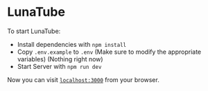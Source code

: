 # LunaTube

To start LunaTube:

  * Install dependencies with `npm install`
  * Copy `.env.example` to `.env` (Make sure to modify the appropriate variables) (Nothing right now)
  * Start Server with `npm run dev`

Now you can visit [`localhost:3000`](http://localhost:3000) from your browser.
